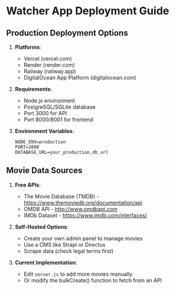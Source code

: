 # Watcher App Deployment Guide

## Production Deployment Options

1. **Platforms**:
   - Vercel (vercel.com)
   - Render (render.com)
   - Railway (railway.app)
   - DigitalOcean App Platform (digitalocean.com)

2. **Requirements**:
   - Node.js environment
   - PostgreSQL/SQLite database
   - Port 3000 for API
   - Port 8000/8001 for frontend

3. **Environment Variables**:
   ```env
   NODE_ENV=production
   PORT=3000
   DATABASE_URL=your_production_db_url
   ```

## Movie Data Sources

1. **Free APIs**:
   - The Movie Database (TMDB) - https://www.themoviedb.org/documentation/api
   - OMDB API - http://www.omdbapi.com
   - IMDb Dataset - https://www.imdb.com/interfaces/

2. **Self-Hosted Options**:
   - Create your own admin panel to manage movies
   - Use a CMS like Strapi or Directus
   - Scrape data (check legal terms first)

3. **Current Implementation**:
   - Edit `server.js` to add more movies manually
   - Or modify the bulkCreate() function to fetch from an API